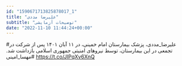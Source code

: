 ```yaml
---
id: "1590671713825878017_1"
title: "علیرضا مددی"
subtitle: "توضیحات آزمایشی"
date: "2022-11-10 11:44:24+00:00"
---
```

#علیرضا_مددی، پزشک بیمارستان امام خمینی، در ۱۱ آبان ۱۴۰۱ پس از شرکت در تجمعی در این بیمارستان، توسط نیروهای امنیتی جمهوری اسلامی بازداشت شد.
#مهسا_امینی https://t.co/JIPqXv6XnQ
